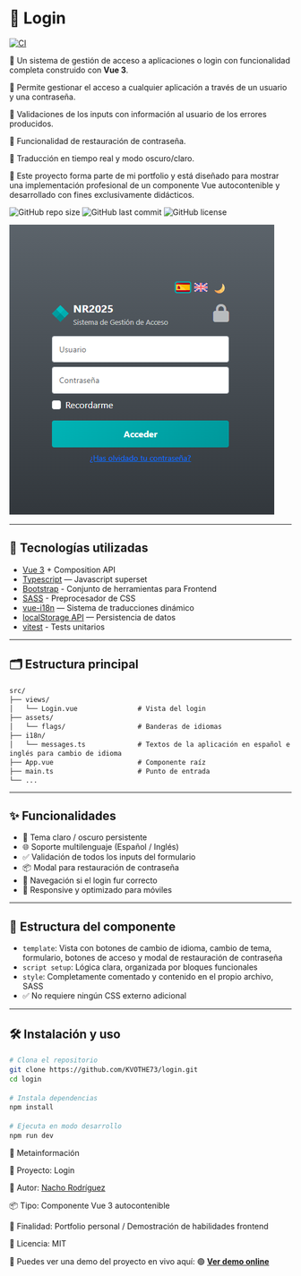 # 📘 Login

[![CI](https://github.com/KVOTHE73/login/actions/workflows/ci.yml/badge.svg)](https://github.com/KVOTHE73/login/actions/workflows/ci.yml)

🔶 Un sistema de gestión de acceso a aplicaciones o login con funcionalidad completa construido con **Vue 3**.

🔶 Permite gestionar el acceso a cualquier aplicación a través de un usuario y una contraseña.

🔶 Validaciones de los inputs con información al usuario de los errores producidos.

🔶 Funcionalidad de restauración de contraseña.

🔶 Traducción en tiempo real y modo oscuro/claro.

🔶 Este proyecto forma parte de mi portfolio y está diseñado para mostrar una implementación profesional de un componente Vue autocontenible y desarrollado con fines exclusivamente didácticos.

![GitHub repo size](https://img.shields.io/github/repo-size/KVOTHE73/login)
![GitHub last commit](https://img.shields.io/github/last-commit/KVOTHE73/login)
![GitHub license](https://img.shields.io/github/license/KVOTHE73/login)

![Vista del editor](./public/loginPreview.png)

---

## 🚀 Tecnologías utilizadas

- [Vue 3](https://vuejs.org/) + Composition API
- [Typescript](https://www.typescriptlang.org/) — Javascript superset
- [Bootstrap](https://getbootstrap.com/) - Conjunto de herramientas para Frontend
- [SASS](https://sass-lang.com/) - Preprocesador de CSS
- [vue-i18n](https://github.com/intlify/vue-i18n-next) — Sistema de traducciones dinámico
- [localStorage API](https://developer.mozilla.org/en-US/docs/Web/API/Window/localStorage) — Persistencia de datos
- [vitest](https://vitest.dev/) - Tests unitarios

---

## 🗂️ Estructura principal

```
src/
├── views/
│   └── Login.vue               # Vista del login
├── assets/
│   └── flags/                  # Banderas de idiomas
├── i18n/
│   └── messages.ts             # Textos de la aplicación en español e inglés para cambio de idioma
├── App.vue                     # Componente raíz
├── main.ts                     # Punto de entrada
└── ...
```

---

## ✨ Funcionalidades

- 🎨 Tema claro / oscuro persistente
- 🌐 Soporte multilenguaje (Español / Inglés)
- ✅ Validación de todos los inputs del formulario
- 📦 Modal para restauración de contraseña
- 🔄 Navegación si el login fur correcto
- 📱 Responsive y optimizado para móviles

---

## 🧩 Estructura del componente

- `template`: Vista con botones de cambio de idioma, cambio de tema, formulario, botones de acceso y modal de restauración de contraseña
- `script setup`: Lógica clara, organizada por bloques funcionales
- `style`: Completamente comentado y contenido en el propio archivo, SASS
- ✅ No requiere ningún CSS externo adicional

---

## 🛠️ Instalación y uso

```bash
# Clona el repositorio
git clone https://github.com/KVOTHE73/login.git
cd login

# Instala dependencias
npm install

# Ejecuta en modo desarrollo
npm run dev
```

📅 Metainformación

📁 Proyecto: Login

🧠 Autor: [Nacho Rodríguez](https://www.nacho-rodriguez.com)

📦 Tipo: Componente Vue 3 autocontenible

🎯 Finalidad: Portfolio personal / Demostración de habilidades frontend

🔗 Licencia: MIT

📣 Puedes ver una demo del proyecto en vivo aquí:
🟢 **[Ver demo online](https://kvothe73.github.io/login)**
